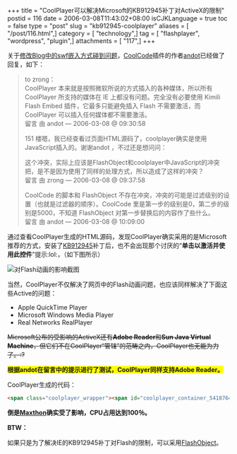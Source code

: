 +++
title = "CoolPlayer可以解决Microsoft的KB912945补丁对ActiveX的限制"
postid = 116
date = 2006-03-08T11:43:02+08:00
isCJKLanguage = true
toc = false
type = "post"
slug = "kb912945-coolplayer"
aliases = [ "/post/116.html",]
category = [ "technology",]
tag = [ "flashplayer", "wordpress", "plugin",]
attachments = [ "117",]
+++


关于[修改Blog中的swf嵌入方式碰到问题](https://blog.zengrong.net/post/115.html)，[CoolCode](http://www.coolcode.cn/?p=26)插件的作者[andot](http://www.coolcode.cn/?page_id=17)已经做了回复，如下：

> to zrong：  
>  CoolPlayer 本来就是按照微软所说的方式插入的各种媒体，所以所有
> CoolPlayer 所支持的媒体在 IE 上都没有问题。完全没有必要使用 Kimili
> Flash Embed 插件，它最多只能避免插入 Flash 不需要激活，而 CoolPlayer
> 可以插入任何媒体都不需要激活。  
>  留言 由 andot — 2006-03-08 @ 09:30:58
>
> 151
> 楼嗯，我已经查看过页面HTML源码了，coolplayer确实是使用JavaScript插入的。谢谢andot
> ，不过还是想问问：  
>
> 这个冲突，实际上应该是FlashObject和coolplayer中JavaScript的冲突把，是不是因为使用了同样的处理方式，所以造成了这样的冲突？  
>  留言 由 zrong — 2006-03-08 @ 09:37:58
>
> CoolCode 的脚本和 FlashObject
> 不存在冲突，冲突的可能是过滤级别的设置（也就是过滤器的顺序）。CoolCode
> 里是第一步的级别是0，第二步的级别是5000，不知道 FlashObject
> 对第一步替换后的内容作了些什么。  
>  留言 由 andot — 2006-03-08 @ 10:09:00

<!--more-->  

通过查看CoolPlayer生成的HTML源码，发现CoolPlayer确实采用的是Microsoft推荐的方式，安装了[KB912945](http://support.microsoft.com/kb/912945/en-us)补丁后，也不会出现那个讨厌的“**单击以激活并使用此控件**”提示:lol:，（如下图所示）

![对Flash动画的影响截图](/uploads/2006/03/activex_flash.jpg)

当然，CoolPlayer不仅解决了网页中的Flash动画问题，也应该同样解决了下面这些Active的问题：

- Apple QuickTime Player  
- Microsoft Windows Media Player  
- Real Networks RealPlayer

~~Microsoft公布的受影响的ActiveX还有**Adobe Reader**和**Sun Java Virtual Machine**，但它们不在CoolPlayer“管辖”的范畴之内，CoolPlayer也无能为力了。:?~~  

<span style="background-color: yellow; font-weight: bold">根据andot在留言中的提示进行了测试，CoolPlayer同样支持Adobe Reader。</span>

CoolPlayer生成的代码：

``` html
<span class="coolplayer_wrapper"><span id="coolplayer_container_54187641"><script type="text/javascript"><!-- load_coolplayer('<a href="/uploads/2006/03/beijing2008timer.swf\">北京2008奥运会开幕倒计时</a>', '54187641', '300', '100', 'false', 'false', 'GBK'); //--></script></span><span class="coolplayer_info" id="coolplayer_info_54187641" style="width: 298px" ondblclick="coolplayer_input(this, '300', '100', 'false', 'false', 'GBK');" title="Double click to input your media URL, and press enter to play it.">Loading...</span></span>
```

**倒是[Maxthon](http://www.maxthon.com)确实受了影响，CPU占用达到100％。**

**BTW：**  

如果只是为了解决IE的KB912945补丁对Flash的限制，可以采用[FlashObject](https://blog.zengrong.net/post/103.html)。

